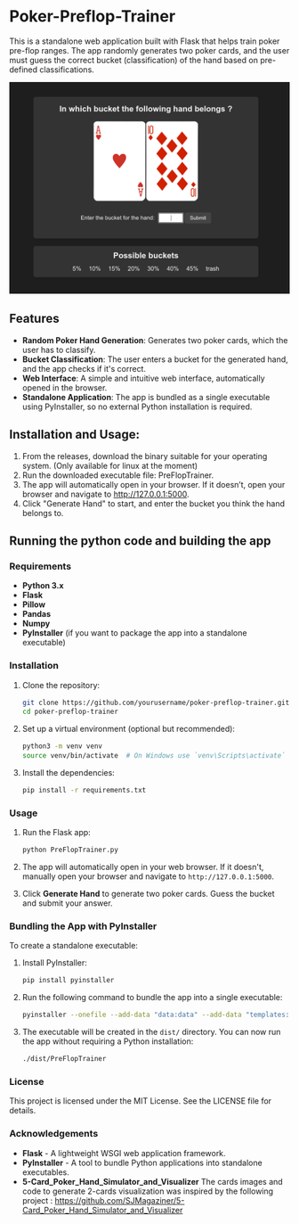 # Poker-Preflop-Trainer

This is a standalone web application built with Flask that helps train poker pre-flop ranges. The app randomly generates two poker cards, and the user must guess the correct bucket (classification) of the hand based on pre-defined classifications.

![screenshot](screenshots/screenshot.png)

## Features

- **Random Poker Hand Generation**: Generates two poker cards, which the user has to classify.
- **Bucket Classification**: The user enters a bucket for the generated hand, and the app checks if it's correct.
- **Web Interface**: A simple and intuitive web interface, automatically opened in the browser.
- **Standalone Application**: The app is bundled as a single executable using PyInstaller, so no external Python installation is required.

## Installation and Usage:

  1.  From the releases, download the binary suitable for your operating system. (Only available for linux at the moment)
  2.  Run the downloaded executable file: PreFlopTrainer.
  3.  The app will automatically open in your browser. If it doesn’t, open your browser and navigate to http://127.0.0.1:5000.
  4.  Click "Generate Hand" to start, and enter the bucket you think the hand belongs to.


## Running the python code and building the app

### Requirements

- **Python 3.x**
- **Flask**
- **Pillow**
- **Pandas**
- **Numpy**
- **PyInstaller** (if you want to package the app into a standalone executable)

### Installation

1. Clone the repository:
    ```bash
    git clone https://github.com/yourusername/poker-preflop-trainer.git
    cd poker-preflop-trainer
    ```

2. Set up a virtual environment (optional but recommended):
    ```bash
    python3 -m venv venv
    source venv/bin/activate  # On Windows use `venv\Scripts\activate`
    ```

3. Install the dependencies:
    ```bash
    pip install -r requirements.txt
    ```

### Usage

1. Run the Flask app:
    ```bash
    python PreFlopTrainer.py
    ```

2. The app will automatically open in your web browser. If it doesn't, manually open your browser and navigate to `http://127.0.0.1:5000`.

3. Click **Generate Hand** to generate two poker cards. Guess the bucket and submit your answer.

### Bundling the App with PyInstaller

To create a standalone executable:

1. Install PyInstaller:
    ```bash
    pip install pyinstaller
    ```

2. Run the following command to bundle the app into a single executable:
    ```bash
    pyinstaller --onefile --add-data "data:data" --add-data "templates:templates" PreFlopTrainer.py
    ```

3. The executable will be created in the `dist/` directory. You can now run the app without requiring a Python installation:
    ```bash
    ./dist/PreFlopTrainer
    ```

### License

This project is licensed under the MIT License. See the LICENSE file for details.

### Acknowledgements
  - **Flask** - A lightweight WSGI web application framework.
  - **PyInstaller** - A tool to bundle Python applications into standalone executables.
  - **5-Card_Poker_Hand_Simulator_and_Visualizer** The cards images and code to generate 2-cards visualization was inspired by the following project : https://github.com/SJMagaziner/5-Card_Poker_Hand_Simulator_and_Visualizer
